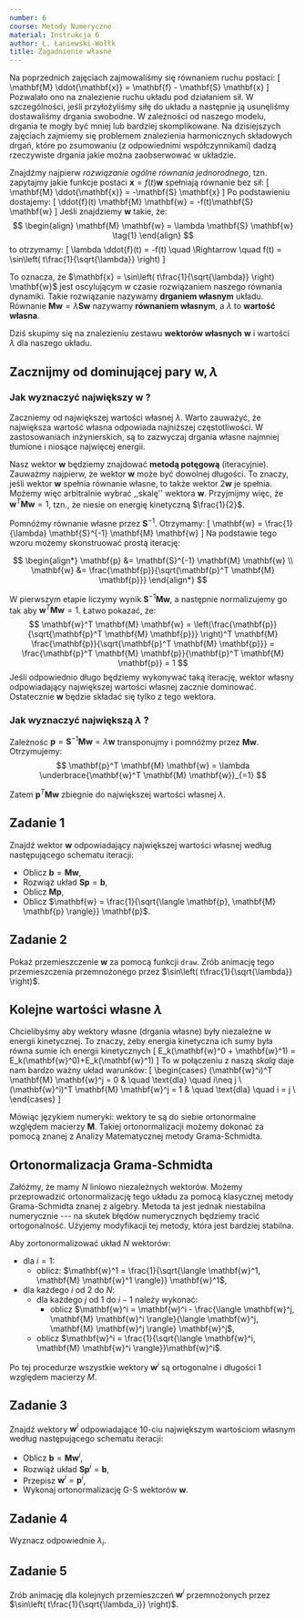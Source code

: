 ```yaml
---
number: 6
course: Metody Numeryczne
material: Instrukcja 6
author: Ł. Łaniewski-Wołłk
title: Zagadnienie własne
---
```


Na poprzednich zajęciach zajmowaliśmy się równaniem ruchu postaci:
\[
\mathbf{M} \ddot{\mathbf{x}} = \mathbf{f} - \mathbf{S} \mathbf{x}
\]
Pozwalało ono na znalezienie ruchu układu pod działaniem sił.
W szczególności, jeśli przyłożyliśmy siłę do układu a następnie ją usunęliśmy dostawaliśmy drgania swobodne.
W zależności od naszego modelu, drgania te mogły być mniej lub bardziej skomplikowane.
Na dzisiejszych zajęciach zajmiemy się problemem znalezienia harmonicznych składowych drgań, które po zsumowaniu (z odpowiednimi współczynnikami) dadzą rzeczywiste drgania jakie można zaobserwować w układzie.

Znajdźmy najpierw *rozwiązanie ogólne równania jednorodnego*, tzn. zapytajmy jakie funkcje postaci $\mathbf{x} = f(t) \mathbf{w}$ spełniają równanie bez sił:
\[
\mathbf{M} \ddot{\mathbf{x}} = -\mathbf{S} \mathbf{x}
\]
Po podstawieniu dostajemy:
\[
\ddot{f}(t) \mathbf{M} \mathbf{w} = -f(t)\mathbf{S} \mathbf{w}
\]
Jeśli znajdziemy $\mathbf{w}$ takie, że:
$$
\begin{align}
\mathbf{M} \mathbf{w} = \lambda \mathbf{S} \mathbf{w} 
\tag{1}
\end{align}
$$
to otrzymamy:
\[
\lambda \ddot{f}(t) = -f(t) \quad \Rightarrow \quad
f(t) = \sin\left( t\frac{1}{\sqrt{\lambda}} \right)
\]

To oznacza, że $\mathbf{x} = \sin\left( t\frac{1}{\sqrt{\lambda}} \right) \mathbf{w}$ jest oscylującym w czasie rozwiązaniem naszego równania dynamiki.
Takie rozwiązanie nazywamy **drganiem własnym** układu.
Równanie $\mathbf{M} \mathbf{w} = \lambda \mathbf{S} \mathbf{w}$ nazywamy **równaniem własnym**, a $\lambda$ to **wartość własna**.

Dziś skupimy się na znalezieniu zestawu **wektorów własnych** $\mathbf{w}$ i wartości $\lambda$ dla naszego układu.

## Zacznijmy od dominującej pary $\mathbf{w}, \lambda$

### Jak wyznaczyć największy $\mathbf{w}$ ?

Zaczniemy od największej wartości własnej $\lambda$.
Warto zauważyć, że największa wartość własna odpowiada najniższej częstotliwości.
W zastosowaniach inżynierskich, są to zazwyczaj drgania własne najmniej tłumione i niosące najwięcej energii.

Nasz wektor $\mathbf{w}$ będziemy znajdować **metodą potęgową** (iteracyjnie).
Zauważmy najpierw, że wektor $\mathbf{w}$ może być dowolnej długości.
To znaczy, jeśli wektor $\mathbf{w}$ spełnia równanie własne, to także wektor $2 \mathbf{w}$ je spełnia.
Możemy więc arbitralnie wybrać ,,skalę'' wektora $\mathbf{w}$.
Przyjmijmy więc, że $\mathbf{w}^T \mathbf{M} \mathbf{w} = 1$, tzn., że niesie on energię kinetyczną $\frac{1}{2}$.

Pomnóżmy równanie własne przez $\mathbf{S}^{-1}$.
Otrzymamy:
\[
\mathbf{w} = \frac{1}{\lambda} \mathbf{S}^{-1} \mathbf{M} \mathbf{w}
\]
Na podstawie tego wzoru możemy skonstruować prostą iterację:

$$
\begin{align*}
\mathbf{p} &= \mathbf{S}^{-1} \mathbf{M} \mathbf{w} \\
\mathbf{w} &= \frac{\mathbf{p}}{\sqrt{\mathbf{p}^T \mathbf{M} \mathbf{p}}}
\end{align*}
$$

W pierwszym etapie liczymy wynik $\mathbf{S}^{-1} \mathbf{M} \mathbf{w}$, a następnie normalizujemy go tak aby $\mathbf{w}^T \mathbf{M} \mathbf{w} = 1$.
Łatwo pokazać, że:
$$
\mathbf{w}^T \mathbf{M} \mathbf{w} = 
\left(\frac{\mathbf{p}}{\sqrt{\mathbf{p}^T \mathbf{M} \mathbf{p}}} \right)^T
\mathbf{M}
\frac{\mathbf{p}}{\sqrt{\mathbf{p}^T \mathbf{M} \mathbf{p}}} = 
\frac{\mathbf{p}^T \mathbf{M} \mathbf{p}}{\mathbf{p}^T \mathbf{M} \mathbf{p}} = 1
$$
Jeśli odpowiednio długo będziemy wykonywać taką iterację, wektor własny odpowiadający największej wartości własnej zacznie dominować.
Ostatecznie $\mathbf{w}$ będzie składać się tylko z tego wektora.

### Jak wyznaczyć największą $\lambda$ ?

Zależnośc $\mathbf{p} = \mathbf{S}^{-1} \mathbf{M} \mathbf{w} = \lambda \mathbf{w}$ transponujmy i pomnóżmy przez $\mathbf{M} \mathbf{w}$. 
Otrzymujemy:
$$
\mathbf{p}^T \mathbf{M} \mathbf{w} = \lambda \underbrace{\mathbf{w}^T \mathbf{M} \mathbf{w}}_{=1}
$$

Zatem $\mathbf{p}^T \mathbf{M} \mathbf{w}$ zbiegnie do największej wartości własnej $\lambda$.

## Zadanie 1

Znajdź wektor $\mathbf{w}$ odpowiadający największej wartości własnej według następującego schematu iteracji:

- Oblicz $\mathbf{b} = \mathbf{M} \mathbf{w}$,
- Rozwiąż układ $\mathbf{S} \mathbf{p} = \mathbf{b}$,
- Oblicz $\mathbf{M} \mathbf{p}$,
- Oblicz $\mathbf{w} = \frac{1}{\sqrt{\langle \mathbf{p}, \mathbf{M} \mathbf{p} \rangle}} \mathbf{p}$.

## Zadanie 2

Pokaż przemieszczenie $\mathbf{w}$ za pomocą funkcji `draw`.
Zrób animację tego przemieszczenia przemnożonego przez $\sin\left( t\frac{1}{\sqrt{\lambda}} \right)$.

## Kolejne wartości własne $\lambda$

Chcielibyśmy aby wektory własne (drgania własne) były niezależne w energii kinetycznej.
To znaczy, żeby energia kinetyczna ich sumy była równa sumie ich energii kinetycznych
\[
E_k(\mathbf{w}^0 + \mathbf{w}^1) = E_k(\mathbf{w}^0)+E_k(\mathbf{w}^1)
\]
To w połączeniu z naszą *skalą* daje nam bardzo ważny układ warunków:
\[
\begin{cases}
(\mathbf{w}^i)^T \mathbf{M} \mathbf{w}^j = 0 & \quad \text{dla} \quad i\neq j \\
(\mathbf{w}^i)^T \mathbf{M} \mathbf{w}^j = 1 & \quad \text{dla} \quad i = j \\
\end{cases}
\]

Mówiąc językiem numeryki: wektory te są do siebie ortonormalne względem macierzy $\mathbf{M}$.
Takiej ortonormalizacji możemy dokonać za pomocą znanej z Analizy Matematycznej metody Grama-Schmidta.

## Ortonormalizacja Grama-Schmidta

Załóżmy, że mamy $N$ liniowo niezależnych wektorów.
Możemy przeprowadzić ortonormalizację tego układu za pomocą klasycznej metody Grama-Schmidta znanej z algebry.
Metoda ta jest jednak niestabilna numerycznie --- na skutek błędów numerycznych będziemy tracić ortogonalność.
Użyjemy modyfikacji tej metody, która jest bardziej stabilna.

Aby zortonormalizować układ $N$ wektorów:

- dla $i=1$:
    - oblicz: $\mathbf{w}^1 = \frac{1}{\sqrt{\langle \mathbf{w}^1, \mathbf{M} \mathbf{w}^1 \rangle}} \mathbf{w}^1$,
- dla każdego $i$ od $2$ do $N$:
    - dla każdego $j$ od $1$ do $i-1$ należy wykonać:
        - oblicz $\mathbf{w}^i = \mathbf{w}^i - \frac{\langle \mathbf{w}^j, \mathbf{M} \mathbf{w}^i \rangle}{\langle \mathbf{w}^j, \mathbf{M} \mathbf{w}^j \rangle} \mathbf{w}^j$,
    - oblicz $\mathbf{w}^i = \frac{1}{\sqrt{\langle \mathbf{w}^i, \mathbf{M} \mathbf{w}^i \rangle}}\mathbf{w}^i$.

Po tej procedurze wszystkie wektory $\mathbf{w}^i$ są ortogonalne i długości $1$ względem macierzy $M$.

## Zadanie 3
Znajdź wektory $\mathbf{w}^i$ odpowiadające $10$-ciu największym wartościom własnym według następującego schematu iteracji:

- Oblicz $\mathbf{b} = \mathbf{M} \mathbf{w}^i$,
- Rozwiąż układ $\mathbf{S} \mathbf{p}^i = \mathbf{b}$,
- Przepisz $\mathbf{w}^i = \mathbf{p}^i$,
- Wykonaj ortonormalizację G-S wektorów $\mathbf{w}$.

## Zadanie 4
Wyznacz odpowiednie $\lambda_i$.

## Zadanie 5
Zrób animację dla kolejnych przemieszczeń $\mathbf{w}^i$ przemnożonych przez $\sin\left( t\frac{1}{\sqrt{\lambda_i}} \right)$.
